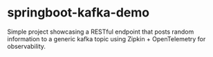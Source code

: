 # springboot-kafka-demo

Simple project showcasing a RESTful endpoint that posts random information to a generic kafka topic using Zipkin + OpenTelemetry for observability.